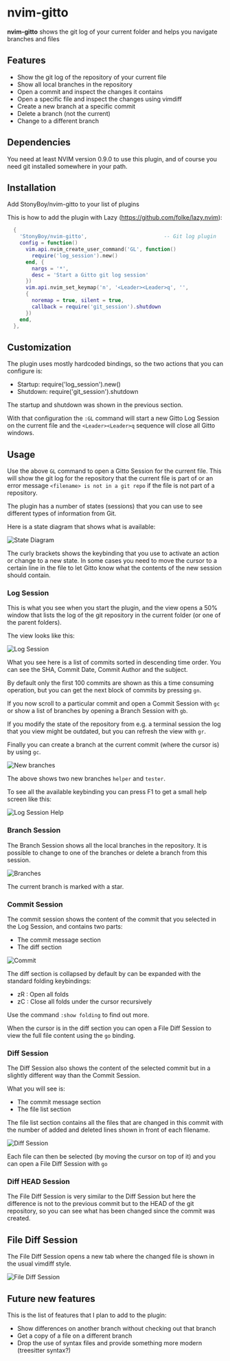 # nvim-gitto

**nvim-gitto** shows the git log of your current folder and helps you navigate branches and files

## Features

- Show the git log of the repository of your current file
- Show all local branches in the repository
- Open a commit and inspect the changes it contains
- Open a specific file and inspect the changes using vimdiff
- Create a new branch at a specific commit
- Delete a branch (not the current)
- Change to a different branch

## Dependencies

You need at least NVIM version 0.9.0 to use this plugin, and of course you need git installed somewhere in your path.

## Installation

Add StonyBoy/nvim-gitto to your list of plugins

This is how to add the plugin with Lazy (https://github.com/folke/lazy.nvim):

```lua
  {
    'StonyBoy/nvim-gitto',                         -- Git log plugin
    config = function()
      vim.api.nvim_create_user_command('GL', function()
        require('log_session').new()
      end, {
        nargs = '*',
        desc = 'Start a Gitto git log session'
      })
      vim.api.nvim_set_keymap('n', '<Leader><Leader>q', '',
      {
        noremap = true, silent = true,
        callback = require('git_session').shutdown
      })
    end,
  },
```


## Customization

The plugin uses mostly hardcoded bindings, so the two actions that you can configure is:

- Startup: require('log_session').new()
- Shutdown: require('git_session').shutdown

The startup and shutdown was shown in the previous section.

With that configuration the ```:GL``` command will start a new Gitto Log Session on the current file and the
`<Leader><Leader>q` sequence will close all Gitto windows.

## Usage

Use the above `GL` command to open a Gitto Session for the current file.  This will show the git log for the repository
that the current file is part of or an error message `<filename> is not in a git repo` if the file is not part of a
repository.

The plugin has a number of states (sessions) that you can use to see different types of information from Git.

Here is a state diagram that shows what is available:

![State Diagram](/documentation/states.png "The Plugin States")

The curly brackets shows the keybinding that you use to activate an action or change to a new state.  In some cases you
need to move the cursor to a certain line in the file to let Gitto know what the contents of the new session should
contain.

### Log Session

This is what you see when you start the plugin, and the view opens a 50% window that lists the log of the git
repository in the current folder (or one of the parent folders).

The view looks like this:

![Log Session](/documentation/log_session.png "List")

What you see here is a list of commits sorted in descending time order.  You can see the SHA, Commit Date, Commit Author
and the subject.

By default only the first 100 commits are shown as this a time consuming operation, but you can get the next block of
commits by pressing `gn`.

If you now scroll to a particular commit and open a Commit Session with `gc` or show a list of branches by opening a
Branch Session with `gb`.

If you modify the state of the repository from e.g. a terminal session the log that you view might be outdated, but you
can refresh the view with `gr`.

Finally you can create a branch at the current commit (where the cursor is) by using `gc`.

![New branches](/documentation/new_branches.png "Show new branches")

The above shows two new branches `helper` and `tester`.

To see all the available keybinding you can press F1 to get a small help screen like this:

![Log Session Help](/documentation/log_session_help.png "Help")

### Branch Session

The Branch Session shows all the local branches in the repository.  It is possible to change to one of the branches or
delete a branch from this session.

![Branches](/documentation/branches.png "Showing all local branches")

The current branch is marked with a star.

### Commit Session

The commit session shows the content of the commit that you selected in the Log Session, and contains two parts:

- The commit message section
- The diff section

![Commit](/documentation/commit_session.png "Showing commit content")

The diff section is collapsed by default by can be expanded with the standard folding keybindings:

- zR : Open all folds
- zC : Close all folds under the cursor recursively

Use the command `:show folding` to find out more.

When the cursor is in the diff section you can open a File Diff Session to view the full file content using the `go`
binding.

### Diff Session

The Diff Session also shows the content of the selected commit but in a slightly different way than the Commit Session.

What you will see is:

- The commit message section
- The file list section

The file list section contains all the files that are changed in this commit with the number of added and deleted lines
shown in front of each filename.

![Diff Session](/documentation/diff_session.png "Showing commit file difference")

Each file can then be selected (by moving the cursor on top of it) and you can open a File Diff Session with `go`

### Diff HEAD Session

The File Diff Session is very similar to the Diff Session but here the difference is not to the previous commit but to
the HEAD of the git repository, so you can see what has been changed since the commit was created.

## File Diff Session

The File Diff Session opens a new tab where the changed file is shown in the usual vimdiff style.

![File Diff Session](/documentation/file_diff_session.png "Showing file differences")

## Future new features

This is the list of features that I plan to add to the plugin:

- Show differences on another branch without checking out that branch
- Get a copy of a file on a different branch
- Drop the use of syntax files and provide something more modern (treesitter syntax?)


